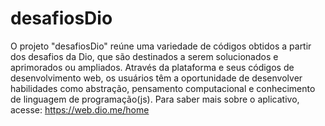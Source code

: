 # desafiosDio
O projeto "desafiosDio" reúne uma variedade de códigos obtidos a partir dos desafios da Dio, que são destinados a serem  solucionados e aprimorados ou ampliados. Através da plataforma e seus códigos de desenvolvimento web, os usuários têm a oportunidade de desenvolver habilidades como abstração, pensamento computacional e conhecimento de linguagem de programação(js). Para saber mais sobre o aplicativo, acesse: 
https://web.dio.me/home 
